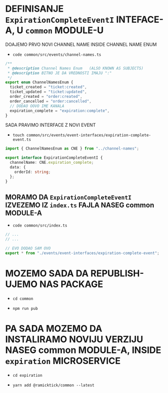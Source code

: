 # DEFINISANJE `ExpirationCompleteEventI` INTEFACE-A, U `common` MODULE-U

DOAJEMO PRVO NOVI CHANNEL NAME INSIDE CHANNEL NAME ENUM

- `code common/src/events/channel-names.ts`

```ts
/**
 * @description Channel Names Enum   (ALSO KNOWN AS SUBJECTS)
 * @description BITNO JE DA VREDNOSTI IMAJU ":"
 */
export enum ChannelNamesEnum {
  ticket_created = "ticket:created",
  ticket_updated = "ticket:updated",
  order_created = "order:created",
  order_cancelled = "order:cancelled",
  // DODAO OOVO IME KANALA
  expiration_complete = "expiration:complete",
}

```

SADA PRAVIMO INTERFACE Z NOVI EVENT

- `touch common/src/events/event-interfaces/expiration-complete-event.ts`

```ts
import { ChannelNamesEnum as CNE } from "../channel-names";

export interface ExpirationCompleteEventI {
  channelName: CNE.expiration_complete;
  data: {
    orderId: string;
  };
}
```

## MORAMO DA `ExpirationCompleteEventI` IZVEZEMO IZ `index.ts` FAJLA NASEG common MODULE-A

- `code common/src/index.ts`

```ts
// ...
// ...

// EVO DODAO SAM OVO
export * from "./events/event-interfaces/expiration-complete-event";

```

# MOZEMO SADA DA REPUBLISH-UJEMO NAS PACKAGE

- `cd common`

- `npm run pub`

# PA SADA MOZEMO DA INSTALIRAMO NOVIJU VERZIJU NASEG common MODULE-A, INSIDE `expiration` MICROSERVICE

- `cd expiration`

- `yarn add @ramicktick/common --latest`
